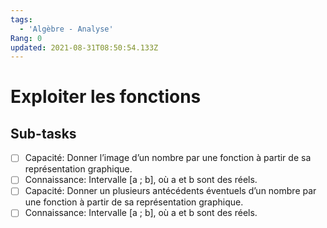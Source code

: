 ```yaml
---
tags:
  - 'Algèbre - Analyse'
Rang: 0
updated: 2021-08-31T08:50:54.133Z
---
```


# Exploiter les fonctions

## Sub-tasks

- [ ] Capacité: Donner l’image d’un nombre par une fonction à partir de sa représentation graphique.
- [ ] Connaissance: Intervalle [a ; b], où a et b sont des réels.
- [ ] Capacité: Donner un plusieurs antécédents éventuels d’un nombre par une fonction à partir de sa représentation graphique.
- [ ] Connaissance: Intervalle [a ; b], où a et b sont des réels.
